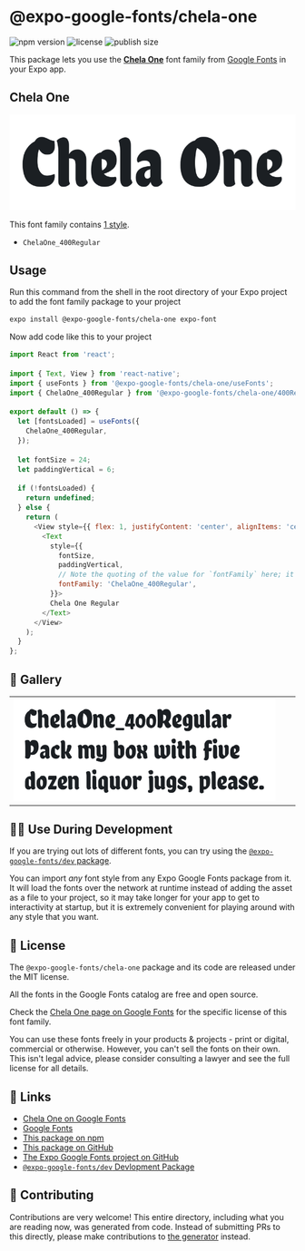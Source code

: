 # @expo-google-fonts/chela-one

![npm version](https://flat.badgen.net/npm/v/@expo-google-fonts/chela-one)
![license](https://flat.badgen.net/github/license/expo/google-fonts)
![publish size](https://flat.badgen.net/packagephobia/install/@expo-google-fonts/chela-one)

This package lets you use the [**Chela One**](https://fonts.google.com/specimen/Chela+One) font family from [Google Fonts](https://fonts.google.com/) in your Expo app.

## Chela One

![Chela One](./font-family.png)

This font family contains [1 style](#-gallery).

- `ChelaOne_400Regular`

## Usage

Run this command from the shell in the root directory of your Expo project to add the font family package to your project
```sh
expo install @expo-google-fonts/chela-one expo-font
```

Now add code like this to your project
```js
import React from 'react';

import { Text, View } from 'react-native';
import { useFonts } from '@expo-google-fonts/chela-one/useFonts';
import { ChelaOne_400Regular } from '@expo-google-fonts/chela-one/400Regular';

export default () => {
  let [fontsLoaded] = useFonts({
    ChelaOne_400Regular,
  });

  let fontSize = 24;
  let paddingVertical = 6;

  if (!fontsLoaded) {
    return undefined;
  } else {
    return (
      <View style={{ flex: 1, justifyContent: 'center', alignItems: 'center' }}>
        <Text
          style={{
            fontSize,
            paddingVertical,
            // Note the quoting of the value for `fontFamily` here; it expects a string!
            fontFamily: 'ChelaOne_400Regular',
          }}>
          Chela One Regular
        </Text>
      </View>
    );
  }
};

```

## 🔡 Gallery


||||
|-|-|-|
|![ChelaOne_400Regular](.//400Regular/ChelaOne_400Regular.ttf.png)||||


## 👩‍💻 Use During Development

If you are trying out lots of different fonts, you can try using the [`@expo-google-fonts/dev` package](https://github.com/freeboub/google-fonts/tree/master/font-packages/dev#readme).

You can import *any* font style from any Expo Google Fonts package from it. It will load the fonts
over the network at runtime instead of adding the asset as a file to your project, so it may take longer
for your app to get to interactivity at startup, but it is extremely convenient
for playing around with any style that you want.

## 📖 License

The `@expo-google-fonts/chela-one` package and its code are released under the MIT license.

All the fonts in the Google Fonts catalog are free and open source.

Check the [Chela One page on Google Fonts](https://fonts.google.com/specimen/Chela+One) for the specific license of this font family.

You can use these fonts freely in your products & projects - print or digital, commercial or otherwise. However, you can't sell the fonts on their own. This isn't legal advice, please consider consulting a lawyer and see the full license for all details.

## 🔗 Links

- [Chela One on Google Fonts](https://fonts.google.com/specimen/Chela+One)
- [Google Fonts](https://fonts.google.com/)
- [This package on npm](https://www.npmjs.com/package/@expo-google-fonts/chela-one)
- [This package on GitHub](https://github.com/freeboub/google-fonts/tree/master/font-packages/chela-one)
- [The Expo Google Fonts project on GitHub](https://github.com/freeboub/google-fonts)
- [`@expo-google-fonts/dev` Devlopment Package](https://github.com/freeboub/google-fonts/tree/master/font-packages/dev)

## 🤝 Contributing

Contributions are very welcome! This entire directory, including what you are reading now, was generated from code. Instead of submitting PRs to this directly, please make contributions to [the generator](https://github.com/freeboub/google-fonts/tree/master/packages/generator) instead.
